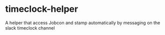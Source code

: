 # timeclock-helper
A helper that access Jobcon and stamp automatically by messaging on the slack timeclock channel
